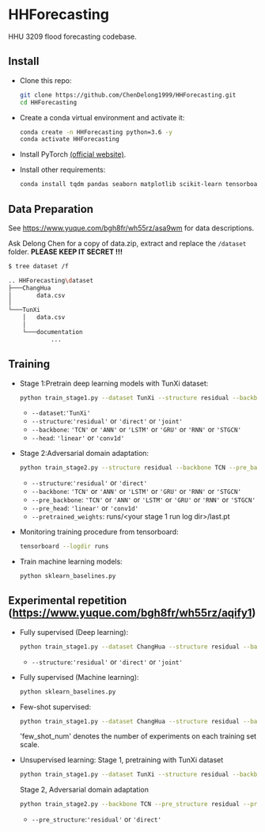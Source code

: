 # HHForecasting

HHU 3209 flood forecasting codebase.


## Install

- Clone this repo:

    ```bash
    git clone https://github.com/ChenDelong1999/HHForecasting.git
    cd HHForecasting
    ```
  
- Create a conda virtual environment and activate it:

    ```bash
    conda create -n HHForecasting python=3.6 -y
    conda activate HHForecasting
    ```

- Install PyTorch [(official website)](https://pytorch.org/get-started/locally/).

- Install other requirements:
    ```bash
    conda install tqdm pandas seaborn matplotlib scikit-learn tensorboard -y
    ```

## Data Preparation

See https://www.yuque.com/bgh8fr/wh55rz/asa9wm for data descriptions.

Ask Delong Chen for a copy of data.zip, extract and replace the `/dataset` folder. **PLEASE KEEP IT SECRET !!!**

```bash
$ tree dataset /f

.. HHForecasting\dataset
├───ChangHua
│       data.csv
│
└───TunXi
    │   data.csv
    │
    └───documentation
            ...
```

## Training

- Stage 1:Pretrain deep learning models with TunXi dataset:
  ```bash
  python train_stage1.py --dataset TunXi --structure residual --backbone TCN --head conv1d
  ```
  - `--dataset`:`'TunXi'`
  - `--structure`:`'residual'` or `'direct'` or `'joint'`
  - `--backbone`:  `'TCN'` or `'ANN'` or `'LSTM'` or `'GRU'` or `'RNN'` or `'STGCN'`
  - `--head`:  `'linear'` or `'conv1d'`

- Stage 2:Adversarial domain adaptation:
  ```bash
  python train_stage2.py --structure residual --backbone TCN --pre_backbone TCN --pre_head conv1d --pretrained_weights runs/<your stage 1 run log dir>/last.pt
  ```
  - `--structure`:`'residual'` or `'direct'`
  - `--backbone`:  `'TCN'` or `'ANN'` or `'LSTM'` or `'GRU'` or `'RNN'` or `'STGCN'`
  - `--pre_backbone`:  `'TCN'` or `'ANN'` or `'LSTM'` or `'GRU'` or `'RNN'` or `'STGCN'`
  - `--pre_head`:  `'linear'` or `'conv1d'`
  - `--pretrained_weights`:  runs/<your stage 1 run log dir>/last.pt


- Monitoring training procedure from tensorboard:
  
  ```bash
  tensorboard --logdir runs
  ```
  

- Train machine learning models:
  ```bash
  python sklearn_baselines.py
  ```
  
## Experimental repetition (https://www.yuque.com/bgh8fr/wh55rz/aqify1)
- Fully supervised (Deep learning):
  ```bash
  python train_stage1.py --dataset ChangHua --structure residual --backbone TCN --head conv1d --N_EPOCH 500
  ```
  - `--structure`:`'residual'` or `'direct'` or `'joint'`

- Fully supervised (Machine learning):
  ```bash
  python sklearn_baselines.py
  ```

- Few-shot supervised:
  ```bash
  python train_stage1.py --dataset ChangHua --structure residual --backbone TCN --head conv1d --few_shot_num 10 --batch_size 16 --N_EPOCH 500
  ```
  'few_shot_num' denotes the number of experiments on each training set scale. 
   
- Unsupervised learning:
  Stage 1, pretraining with TunXi dataset
  ```bash
  python train_stage1.py --dataset TunXi --structure residual --backbone TCN --head conv1d
  ```
  
  Stage 2, Adversarial domain adaptation
  ```bash
  python train_stage2.py --backbone TCN --pre_structure residual --pre_backbone TCN --pre_head conv1d --pretrained_weights runs/<your pretraining run log dir>/last.pt
  ```
  - `--pre_structure`:`'residual'` or `'direct'`
